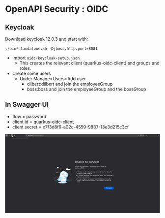 # OpenAPI Security : OIDC

## Keycloak 
Download keycloak 12.0.3 and start with:

```
./bin/standalone.sh -Djboss.http.port=8081
```

* Import `oidc-keycloak-setup.json`
    * This creates the relevant client (quarkus-oidc-client) and groups and roles.
* Create some users
    * Under Manage>Users>Add user
        * dilbert:dilbert and join the employeeGroup
        * boss:boss and join the employeeGroup and the bossGroup

## In Swagger UI

* flow = password
* client id = quarkus-oidc-client
* client secret = e7f3d8f6-a02c-4559-9837-13e3d215c3cf

![Screenshot](screenshot_oidc.gif)

